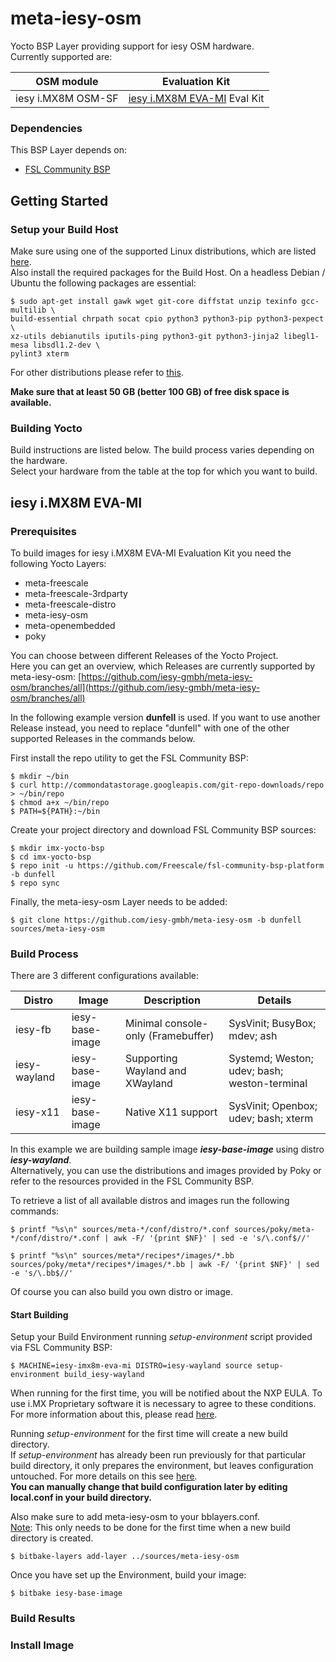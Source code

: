 # meta-iesy-osm

Yocto BSP Layer providing support for iesy OSM hardware.  
Currently supported are:

| OSM module | Evaluation Kit |
| ------ | ------ |
| iesy i.MX8M OSM-SF | [iesy i.MX8M EVA-MI](#iesy-iMX8M-EVA-MI) Eval Kit |

### Dependencies

This BSP Layer depends on:

* [FSL Community BSP](https://github.com/Freescale/fsl-community-bsp-platform)  

## Getting Started

### Setup your Build Host

Make sure using one of the supported Linux distributions, which are listed [here](https://www.yoctoproject.org/docs/current/ref-manual/ref-manual.html#detailed-supported-distros).  
Also install the required packages for the Build Host.
On a headless Debian / Ubuntu the following packages are essential:
```
$ sudo apt-get install gawk wget git-core diffstat unzip texinfo gcc-multilib \
build-essential chrpath socat cpio python3 python3-pip python3-pexpect \
xz-utils debianutils iputils-ping python3-git python3-jinja2 libegl1-mesa libsdl1.2-dev \
pylint3 xterm
```
For other distributions please refer to [this](https://www.yoctoproject.org/docs/current/ref-manual/ref-manual.html#required-packages-for-the-build-host).

**Make sure that at least 50 GB (better 100 GB) of free disk space is available.**

### Building Yocto

Build instructions are listed below. The build process varies depending on the hardware.  
Select your hardware from the table at the top for which you want to build.

## iesy i.MX8M EVA-MI

### Prerequisites

To build images for iesy i.MX8M EVA-MI Evaluation Kit you need the following Yocto Layers:
* meta-freescale
* meta-freescale-3rdparty
* meta-freescale-distro
* meta-iesy-osm
* meta-openembedded
* poky

You can choose between different Releases of the Yocto Project.  
Here you can get an overview, which Releases are currently supported by meta-iesy-osm: [https://github.com/iesy-gmbh/meta-iesy-osm/branches/all](https://github.com/iesy-gmbh/meta-iesy-osm/branches/all)

In the following example version **dunfell** is used. If you want to use another Release instead, you need to replace "dunfell" with one of the other supported Releases in the commands below.

First install the repo utility to get the FSL Community BSP:
```
$ mkdir ~/bin
$ curl http://commondatastorage.googleapis.com/git-repo-downloads/repo > ~/bin/repo
$ chmod a+x ~/bin/repo
$ PATH=${PATH}:~/bin
```
Create your project directory and download FSL Community BSP sources:
```
$ mkdir imx-yocto-bsp
$ cd imx-yocto-bsp
$ repo init -u https://github.com/Freescale/fsl-community-bsp-platform -b dunfell
$ repo sync
```
Finally, the meta-iesy-osm Layer needs to be added:
```
$ git clone https://github.com/iesy-gmbh/meta-iesy-osm -b dunfell sources/meta-iesy-osm
```

### Build Process

There are 3 different configurations available:

| Distro | Image | Description |  Details |
| ------ | ------ | ------ | ------ |
| iesy-fb | iesy-base-image | Minimal console-only (Framebuffer) | SysVinit; BusyBox; mdev; ash |
| iesy-wayland | iesy-base-image | Supporting Wayland and XWayland | Systemd; Weston; udev; bash; weston-terminal |
| iesy-x11 | iesy-base-image | Native X11 support | SysVinit; Openbox; udev; bash; xterm |

In this example we are building sample image ***iesy-base-image*** using distro ***iesy-wayland***.  
Alternatively, you can use the distributions and images provided by Poky or refer to the resources provided in the FSL Community BSP.  

To retrieve a list of all available distros and images run the following commands:
```
$ printf "%s\n" sources/meta-*/conf/distro/*.conf sources/poky/meta-*/conf/distro/*.conf | awk -F/ '{print $NF}' | sed -e 's/\.conf$//'
```
```
$ printf "%s\n" sources/meta*/recipes*/images/*.bb sources/poky/meta*/recipes*/images/*.bb | awk -F/ '{print $NF}' | sed -e 's/\.bb$//'
```
Of course you can also build you own distro or image.

#### Start Building

Setup your Build Environment running *setup-environment* script provided via FSL Community BSP:
```
$ MACHINE=iesy-imx8m-eva-mi DISTRO=iesy-wayland source setup-environment build_iesy-wayland
```

When running for the first time, you will be notified about the NXP EULA. To use i.MX Proprietary software it is necessary to agree to these conditions. For more information about this, please read [here](http://freescale.github.io/doc/release-notes/current/#license).  

Running *setup-environment* for the first time will create a new build directory.  
If *setup-environment* has already been run previously for that particular build directory, it only prepares the environment, but leaves configuration untouched. For more details on this see [here](https://github.com/Freescale/fsl-community-bsp-base/blob/5a551f453260bd19895e4d847877874eaa51fde3/setup-environment#L36).  
**You can manually change that build configuration later by editing local.conf in your build directory.**

Also make sure to add meta-iesy-osm to your bblayers.conf.  
<ins>Note</ins>: This only needs to be done for the first time when a new build directory is created.
```
$ bitbake-layers add-layer ../sources/meta-iesy-osm
```  

Once you have set up the Environment, build your image:
```
$ bitbake iesy-base-image
```

### Build Results

### Install Image
